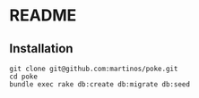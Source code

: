 # README

## Installation

```
git clone git@github.com:martinos/poke.git
cd poke
bundle exec rake db:create db:migrate db:seed
```
